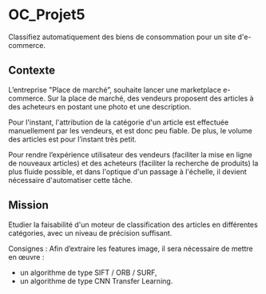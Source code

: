 # OC_Projet5
Classifiez automatiquement des biens de consommation pour un site d'e-commerce.

## Contexte
L’entreprise "Place de marché”, souhaite lancer une marketplace e-commerce.
Sur la place de marché, des vendeurs proposent des articles à des acheteurs en postant une photo et une description.

Pour l'instant, l'attribution de la catégorie d'un article est effectuée manuellement par les vendeurs, 
et est donc peu fiable. De plus, le volume des articles est pour l’instant très petit.

Pour rendre l’expérience utilisateur des vendeurs (faciliter la mise en ligne de nouveaux articles) et 
des acheteurs (faciliter la recherche de produits) la plus fluide possible, et dans l'optique d'un passage à l'échelle,
il devient nécessaire d'automatiser cette tâche.

## Mission
Etudier la faisabilité d'un moteur de classification des articles en différentes catégories,
avec un niveau de précision suffisant.

Consignes :
Afin d’extraire les features image, il sera nécessaire de mettre en œuvre :
- un algorithme de type SIFT / ORB / SURF,
- un algorithme de type CNN Transfer Learning.
